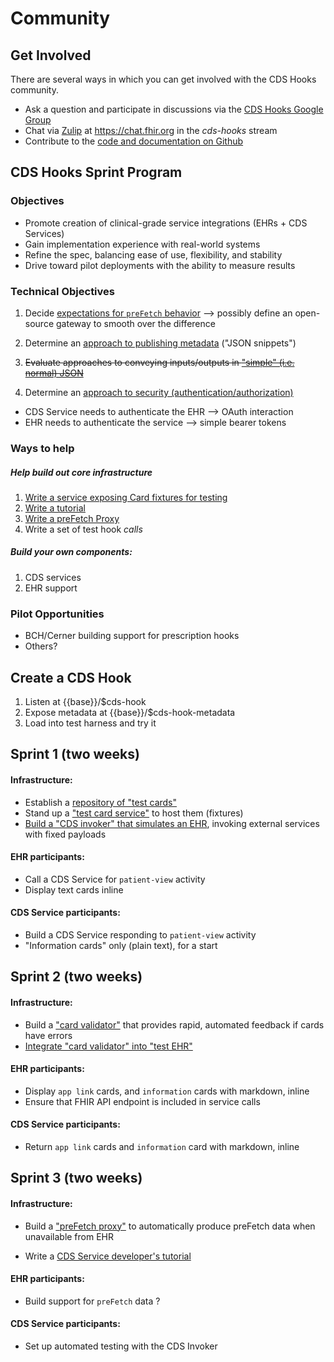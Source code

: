 # Community

## Get Involved

There are several ways in which you can get involved with the CDS Hooks community.

- Ask a question and participate in discussions via the [CDS Hooks Google Group](https://groups.google.com/forum/#!forum/cds-hooks)
- Chat via [Zulip](https://zulip.org/) at <https://chat.fhir.org> in the *cds-hooks* stream
- Contribute to the [code and documentation on Github](https://github.com/cds-hooks)

## CDS Hooks Sprint Program

### Objectives

 * Promote creation of clinical-grade service integrations (EHRs + CDS Services)
 * Gain implementation experience with real-world systems
 * Refine the spec, balancing ease of use, flexibility, and stability
 * Drive toward pilot deployments with the ability to measure results

### Technical Objectives

1. Decide [expectations for `preFetch` behavior](https://github.com/cds-hooks/cds-hooks-wiki/issues/9)
    --> possibly define an open-source gateway to smooth over the difference

2. Determine an [approach to publishing metadata](https://github.com/cds-hooks/cds-hooks-wiki/issues/10) ("JSON snippets")

3. ~~Evaluate approaches to conveying inputs/outputs in ["simple" (i.e. normal) JSON](https://github.com/cds-hooks/cds-hooks-wiki/issues/11)~~

4. Determine an [approach to security (authentication/authorization)](https://github.com/cds-hooks/cds-hooks-wiki/issues/12)

 * CDS Service needs to authenticate the EHR --> OAuth interaction
 * EHR needs to authenticate the service --> simple bearer tokens

### Ways to help

##### Help build out core infrastructure
 1. [Write a service exposing Card fixtures for testing](https://github.com/cds-hooks/cds-hooks-wiki/issues/1)
 2. [Write a tutorial](https://github.com/cds-hooks/cds-hooks-wiki/issues/2)
 3. [Write a preFetch Proxy](https://github.com/cds-hooks/cds-hooks-wiki/issues/3)
 4. Write a set of test hook *calls*

##### Build your own components:
 1. CDS services
 2. EHR support

### Pilot Opportunities

 * BCH/Cerner building support for prescription hooks
 * Others?

## Create a CDS Hook

1. Listen at {{base}}/$cds-hook
2. Expose metadata at {{base}}/$cds-hook-metadata
3. Load into test harness and try it

## Sprint 1 (two weeks)

#### Infrastructure:

 * Establish a [repository of "test cards"](https://github.com/cds-hooks/cds-hooks-wiki/issues/4)
 * Stand up a ["test card service"](https://github.com/cds-hooks/cds-hooks-wiki/issues/5) to host them (fixtures)
 * [Build a "CDS invoker" that simulates an EHR](https://github.com/cds-hooks/cds-hooks-wiki/issues/6), invoking external services with fixed payloads 

#### EHR participants:

 * Call a CDS Service for `patient-view` activity
 * Display text cards inline

#### CDS Service participants:

 * Build a CDS Service responding to `patient-view` activity
 * "Information cards" only (plain text), for a start

## Sprint 2 (two weeks)

#### Infrastructure:

 * Build a ["card validator"](https://github.com/cds-hooks/cds-hooks-wiki/issues/7) that provides rapid, automated feedback if cards have errors
 * [Integrate "card validator" into "test EHR"](https://github.com/cds-hooks/cds-hooks-wiki/issues/8)

#### EHR participants:

 * Display `app link` cards, and `information` cards with markdown, inline
 * Ensure that FHIR API endpoint is included in service calls

#### CDS Service participants:

 * Return `app link` cards and `information` card with markdown, inline

## Sprint 3 (two weeks)

#### Infrastructure:

 * Build a ["preFetch proxy"](https://github.com/cds-hooks/cds-hooks-wiki/issues/3) to automatically produce preFetch data when unavailable from EHR

 * Write a [CDS Service developer's tutorial](https://github.com/cds-hooks/cds-hooks-wiki/issues/2)

#### EHR participants:

 * Build support for `preFetch` data ?

#### CDS Service participants:

 * Set up automated testing with the CDS Invoker
